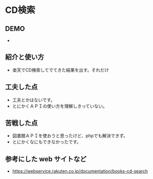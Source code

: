 # CD検索

## DEMO

  - 

## 紹介と使い方

  - 楽天でCD検索してでてきた結果を出す。それだけ

  

## 工夫した点

  - 工夫とかはないです。
  - とにかくＡＰＩの使い方を理解しきっていない。

## 苦戦した点

  - 図書館ＡＰＩを使おうと思ったけど、phpでも解決できず。
  - とにかくなにもできなかったです。

## 参考にした web サイトなど

  - https://webservice.rakuten.co.jp/documentation/books-cd-search